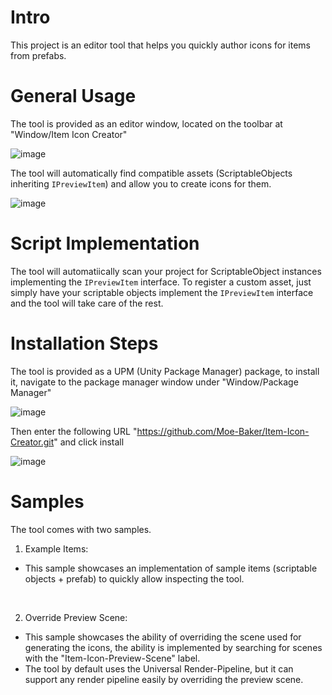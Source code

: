# Intro
This project is an editor tool that helps you quickly author icons for items from prefabs.

# General Usage
The tool is provided as an editor window, located on the toolbar at "Window/Item Icon Creator"

![image](https://github.com/user-attachments/assets/b155e911-2125-4319-89d5-b011baf30c16)

The tool will automatically find compatible assets (ScriptableObjects inheriting `IPreviewItem`) and allow you to create icons for them.

![image](https://github.com/user-attachments/assets/f9c6feae-28fd-4db4-aca3-7385d964e71a)

# Script Implementation

The tool will automatiically scan your project for ScriptableObject instances implementing the `IPreviewItem` interface.
To register a custom asset, just simply have your scriptable objects implement the `IPreviewItem` interface and the tool will take care of the rest.

# Installation Steps

The tool is provided as a UPM (Unity Package Manager) package, to install it, navigate to the package manager window under "Window/Package Manager"

![image](https://github.com/user-attachments/assets/fa92bfeb-38bc-420c-b781-43982ccf6544)

Then enter the following URL "https://github.com/Moe-Baker/Item-Icon-Creator.git" and click install

![image](https://github.com/user-attachments/assets/fe44d895-1abc-4c3a-b251-85decd827c67)

# Samples

The tool comes with two samples.

1. Example Items:
- This sample showcases an implementation of sample items (scriptable objects + prefab) to quickly allow inspecting the tool.

<br/>

2. Override Preview Scene:
- This sample showcases the ability of overriding the scene used for generating the icons, the ability is implemented by searching for scenes with the "Item-Icon-Preview-Scene" label.
- The tool by default uses the Universal Render-Pipeline, but it can support any render pipeline easily by overriding the preview scene.
